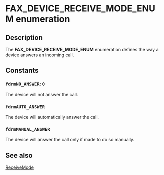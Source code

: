 # FAX_DEVICE_RECEIVE_MODE_ENUM enumeration

## Description

The **FAX_DEVICE_RECEIVE_MODE_ENUM** enumeration defines the way a device answers an incoming call.

## Constants

### `fdrmNO_ANSWER:0`

The device will not answer the call.

### `fdrmAUTO_ANSWER`

The device will automatically answer the call.

### `fdrmMANUAL_ANSWER`

The device will answer the call only if made to do so manually.

## See also

[ReceiveMode](https://learn.microsoft.com/previous-versions/windows/desktop/fax/-mfax-faxdevice-receivemode)